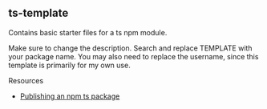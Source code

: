 ## ts-template
Contains basic starter files for a ts npm module.

Make sure to change the description. Search and replace TEMPLATE with your package name. You may also need to replace the username, since this template is primarily for my own use.

Resources
 * [Publishing an npm ts package](https://itnext.io/step-by-step-building-and-publishing-an-npm-typescript-package-44fe7164964c)
